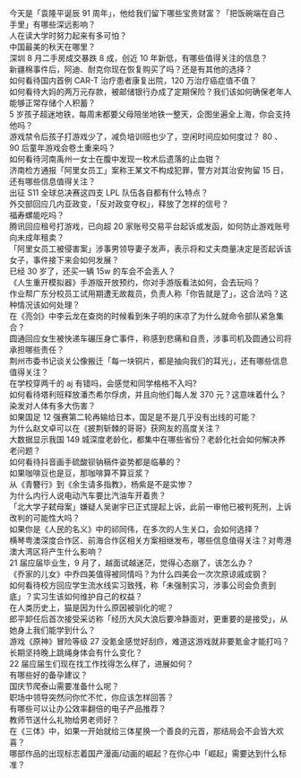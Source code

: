 今天是「袁隆平诞辰 91 周年」，他给我们留下哪些宝贵财富？「把饭碗端在自己手里」有哪些深远影响？  
人在读大学时努力起来有多可怕？  
中国最美的秋天在哪里？  
深圳 8 月二手房成交暴跌 8 成，创近 10 年新低，有哪些值得关注的信息？  
新疆棉事件后，阿迪、耐克你现在恢复购买了吗？还是有其他的选择？  
如何看待国内首例 CAR-T 治疗患者康复出院，120 万治疗癌症值不值？  
如何看待大妈的两万元存款，被邮储银行办成了定期保险？我们该如何确保老年人能够正常存储个人积蓄？  
5 岁孩子超迷地铁，每周末都要父母陪坐地铁一整天，企图坐遍全上海，你会支持他吗？  
游戏禁令后孩子打游戏少了，减负培训班也少了，空闲时间应如何度过？ 80 、 90 后童年游戏会卷土重来吗？  
如何看待河南禹州一女士在腹中发现一枚术后遗落的止血钳？  
济南检方通报「阿里女员工」案称王某文不构成犯罪，警方对其治安拘留 15 日，还有哪些信息值得关注？  
出征 S11 全球总决赛这四支 LPL 队伍各自都有什么特点？  
外交部回应几内亚政变，「反对政变夺权」，释放了怎样的信号？  
福寿螺能吃吗？  
腾讯回应租号打游戏，已向超 20 家账号交易平台起诉或发函，如何防止游戏账号向未成年租卖？  
「阿里女员工被侵害案」涉事男领导妻子发声，表示将和丈夫商量决定是否起诉该女子，事件接下来会如何发展？  
已经 30 岁了，还买一辆 15w 的车会不会丢人？  
《人生重开模拟器》手游版开放预约，你对手游版看法如何，会去玩吗？  
作业帮广东分校员工试用期遭无故裁员，负责人称「你告就是了」，这合法吗？这种情况该如何处理？  
在《亮剑》中李云龙在查岗的时候看到朱子明的床凉了为什么就命令部队紧急集合？  
圆通回应女生被快递车碾压身亡事件，称感到悲痛和自责，涉事司机及圆通公司将承担哪些责任？  
荆州市委书记谈关公像搬迁「每一块铜片，都是抽向我们的耳光」，还有哪些信息值得关注？  
在学校穿两千的 aj 有错吗，会感觉和同学格格不入吗?  
如何看待塔利班释放潘杰希尔俘虏，并且向他们每人发 370 元？这意味着什么？  
染发对人体有多大伤害？  
如果国足 12 强赛第二轮再输给日本，国足是不是几乎没有出线的可能？  
为什么赵文卓可以在《披荆斩棘的哥哥》获网友的高度关注？  
大数据显示我国 149 城深度老龄化，都集中在哪些省份？老龄化社会如何解决养老问题？  
如何看待抖音画手硫酸钡钠稿件姿势都是临摹的？  
如果咖啡豆也是豆，那咖啡算不算豆浆？  
从《青簪行》到《余生请多指教》，杨紫是不是实惨？  
为什么内行人说电动汽车要比汽油车开着贵？  
「北大学子弑母案」嫌疑人吴谢宇已正式提起上诉，此前一审他已被判死刑，上诉改判的可能性大吗？  
如果你是《人民的名义》中的祁同伟，在多次的人生关口，会如何选择？  
横琴粤澳深度合作区、前海合作区相关方案相继发布，哪些信息值得关注？对粤港澳大湾区将产生什么影响？  
21 届应届毕业生，9 月了，越面试越迷茫，觉得心态崩了，该怎么办？  
《乔家的儿女》中乔四美值得被同情吗？为什么四美会一次次原谅戚成钢？  
如何看待校方回应学生流水线实习致残，称「未强制实习，涉事公司会负责到底」？实习生该如何维护自己的权益？  
在人类历史上，猫是因为什么原因被驯化的呢？  
郎平卸任后首次接受采访称「经历大风大浪后要冷静面对，更重要的是接受」，从她身上我们能学到什么？  
游戏《原神》冒险等级 27 没氪金感觉好刮痧，难道这游戏就非要氪金才能打吗？  
长期坚持晚上跳绳身体会有什么变化？  
22 届应届生们现在找工作找得怎么样了，进展如何？  
有哪些好的备孕建议？  
国庆节爬泰山需要准备什么呢？  
职场中领导突然问你忙不忙，你应该怎样回答？  
有哪些可以让办公效率翻倍的电子产品推荐？  
教师节送什么礼物给男老师好？  
在《三体》中，如果一开始就给三体星换一个善良的元首，那结局会不会皆大欢喜？  
哪部作品的出现标志着国产漫画/动画的崛起？在你心中「崛起」需要达到什么标准？  
